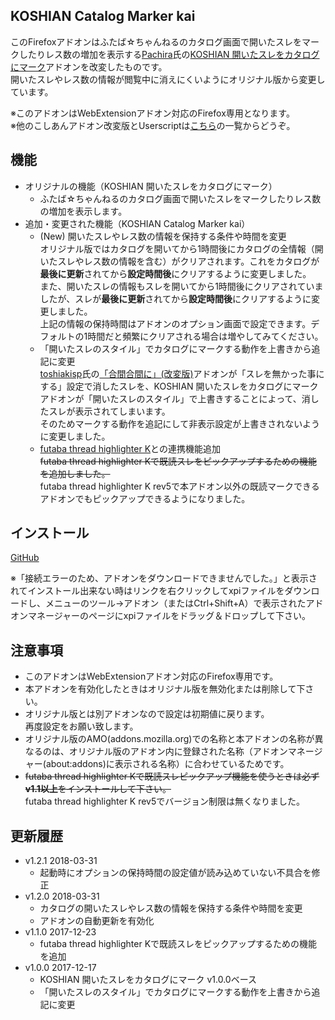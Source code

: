 ## KOSHIAN Catalog Marker kai
このFirefoxアドオンはふたば☆ちゃんねるのカタログ画面で開いたスレをマークしたりレス数の増加を表示する[Pachira](https://addons.mozilla.org/ja/firefox/user/anonymous-a0bba9187b568f98732d22d51c5955a6/)氏の[KOSHIAN 開いたスレをカタログにマーク](https://addons.mozilla.org/ja/firefox/addon/koshian-catalog-marker/)アドオンを改変したものです。  
開いたスレやレス数の情報が閲覧中に消えにくいようにオリジナル版から変更しています。  

※このアドオンはWebExtensionアドオン対応のFirefox専用となります。  
※他のこしあんアドオン改変版とUserscriptは[こちら](https://github.com/akoya-tomo/futaba_auto_reloader_K/wiki/)の一覧からどうぞ。  

## 機能
* オリジナルの機能（KOSHIAN 開いたスレをカタログにマーク）
  - ふたば☆ちゃんねるのカタログ画面で開いたスレをマークしたりレス数の増加を表示します。
* 追加・変更された機能（KOSHIAN Catalog Marker kai）
  - \(New\) 開いたスレやレス数の情報を保持する条件や時間を変更  
    オリジナル版ではカタログを開いてから1時間後にカタログの全情報（開いたスレやレス数の情報を含む）がクリアされます。これをカタログが**最後に更新**されてから**設定時間後**にクリアするように変更しました。  
    また、開いたスレの情報もスレを開いてから1時間後にクリアされていましたが、スレが**最後に更新**されてから**設定時間後**にクリアするように変更しました。  
    上記の情報の保持時間はアドオンのオプション画面で設定できます。デフォルトの1時間だと頻繁にクリアされる場合は増やしてみてください。  
  - 「開いたスレのスタイル」でカタログにマークする動作を上書きから追記に変更  
    [toshiakisp](https://github.com/toshiakisp)氏の[「合間合間に」\(改変版\)](http://toshiakisp.github.io/akahuku-firefox-sp/#others)アドオンが「スレを無かった事にする」設定で消したスレを、KOSHIAN 開いたスレをカタログにマークアドオンが「開いたスレのスタイル」で上書きすることによって、消したスレが表示されてしまいます。  
    そのためマークする動作を追記にして非表示設定が上書きされないように変更しました。  
  - [futaba thread highlighter K](https://github.com/akoya-tomo/futaba_thread_highlighter_K)との連携機能追加  
    ~~futaba thread highlighter Kで既読スレをピックアップするための機能を追加しました。~~  
    futaba thread highlighter K rev5で本アドオン以外の既読マークできるアドオンでもピックアップできるようになりました。  

## インストール
[GitHub](https://github.com/akoya-tomo/koshian_catalog_marker_kai/releases/download/v1.2.1/koshian_catalog_marker_kai-1.2.1-an.fx.xpi)

※「接続エラーのため、アドオンをダウンロードできませんでした。」と表示されてインストール出来ない時はリンクを右クリックしてxpiファイルをダウンロードし、メニューのツール→アドオン（またはCtrl+Shift+A）で表示されたアドオンマネージャーのページにxpiファイルをドラッグ＆ドロップして下さい。  

## 注意事項
* このアドオンはWebExtensionアドオン対応のFirefox専用です。  
* 本アドオンを有効化したときはオリジナル版を無効化または削除して下さい。  
* オリジナル版とは別アドオンなので設定は初期値に戻ります。  
  再度設定をお願い致します。  
* オリジナル版のAMO\(addons.mozilla.org\)での名称と本アドオンの名称が異なるのは、オリジナル版のアドオン内に登録された名称（アドオンマネージャー\(about:addons\)に表示される名称）に合わせているためです。  
* ~~futaba thread highlighter Kで既読スレピックアップ機能を使うときは必ず**v1.1以上**をインストールして下さい。~~  
  futaba thread highlighter K rev5でバージョン制限は無くなりました。  

## 更新履歴
* v1.2.1 2018-03-31
  - 起動時にオプションの保持時間の設定値が読み込めていない不具合を修正
* v1.2.0 2018-03-31
  - カタログの開いたスレやレス数の情報を保持する条件や時間を変更
  - アドオンの自動更新を有効化
* v1.1.0 2017-12-23
  - futaba thread highlighter Kで既読スレをピックアップするための機能を追加
* v1.0.0 2017-12-17
  - KOSHIAN 開いたスレをカタログにマーク v1.0.0ベース
  - 「開いたスレのスタイル」でカタログにマークする動作を上書きから追記に変更
